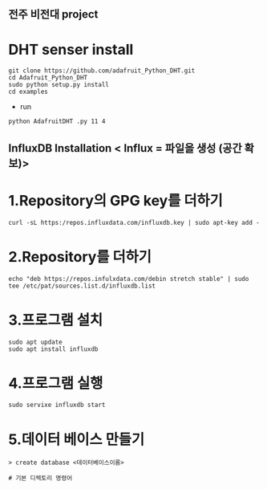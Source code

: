 ## 전주 비전대 project
# DHT senser install
```
git clone https://github.com/adafruit_Python_DHT.git
cd Adafruit_Python_DHT
sudo python setup.py install
cd examples
```
- run
```
python AdafruitDHT .py 11 4
```
## InfluxDB Installation < Influx = 파일을 생성 (공간 확보)>
# 1.Repository의 GPG key를 더하기
```
curl -sL https:/repos.influxdata.com/influxdb.key | sudo apt-key add -
```
# 2.Repository를 더하기
```
echo "deb https://repos.infulxdata.com/debin stretch stable" | sudo tee /etc/pat/sources.list.d/influxdb.list
```
# 3.프로그램 설치
```
sudo apt update
sudo apt install influxdb
```
# 4.프로그램 실행
```
sudo servixe influxdb start
```
# 5.데이터 베이스 만들기
```
> create database <데이터베이스이름>
```
```
# 기본 디렉토리 명령어


